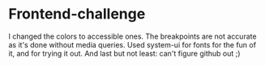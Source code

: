 # Frontend-challenge

I changed the colors to accessible ones.
The breakpoints are not accurate as it's done without media queries.
Used system-ui for fonts for the fun of it, and for trying it out.
And last but not least: can't figure github out ;)

